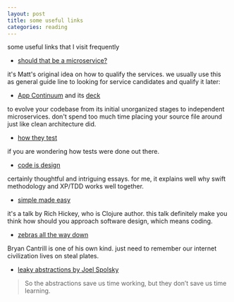 ```yaml
---
layout: post
title: some useful links
categories: reading
---
```


some useful links that I visit frequently

- [should that be a microservice?](https://tanzu.vmware.com/content/blog/should-that-be-a-microservice-keep-these-six-factors-in-mind)

it's Matt's original idea on how to qualify the services. we usually use this as general guide line to looking for service candidates and qualify it later:

- [App Continuum](https://www.appcontinuum.io/) and its [deck](https://deck.appcontinuum.io/#0)

to evolve your codebase from its initial unorganized stages to independent microservices. don't spend too much time placing your source file around just like clean architecture did.

- [how they test](https://github.com/abhivaikar/howtheytest)

if you are wondering how tests were done out there.

- [code is design](https://www.developerdotstar.com/mag/articles/reeves_design_main.html)

certainly thoughtful and intriguing essays. for me, it explains well why swift methodology and XP/TDD works well together.

- [simple made easy](https://www.youtube.com/watch?v=SxdOUGdseq4)

it's a talk by Rich Hickey, who is Clojure author. this talk definitely make you think how should you approach software design, which means coding.

- [zebras all the way down](https://www.youtube.com/watch?v=fE2KDzZaxvE)

Bryan Cantrill is one of his own kind. just need to remember our internet civilization lives on steal plates.

- [leaky abstractions by Joel Spolsky](https://www.joelonsoftware.com/2002/11/11/the-law-of-leaky-abstractions/)

> So the abstractions save us time working, but they don’t save us time learning.

